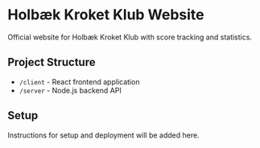 # Holbæk Kroket Klub Website

Official website for Holbæk Kroket Klub with score tracking and statistics.

## Project Structure
- `/client` - React frontend application
- `/server` - Node.js backend API

## Setup
Instructions for setup and deployment will be added here.
